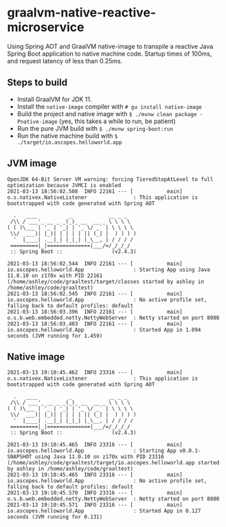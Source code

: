 # graalvm-native-reactive-microservice
Using Spring AOT and GraalVM native-image to transpile a reactive Java Spring Boot application to native machine code. Startup times of 100ms, and request latency of less than 0.25ms.

## Steps to build

- Install GraalVM for JDK 11.
- Install the `native-image` compiler with `# gu install native-image`
- Build the project and native image with `$ ./mvnw clean package -Pnative-image` (yes, this takes a while to run, be patient)
- Run the pure JVM build with `$ ./mvnw spring-boot:run`
- Run the native machine build with `$ ./target/io.ascopes.helloworld.app`


## JVM image

```
OpenJDK 64-Bit Server VM warning: forcing TieredStopAtLevel to full optimization because JVMCI is enabled
2021-03-13 18:56:02.508  INFO 22161 --- [           main] o.s.nativex.NativeListener               : This application is bootstrapped with code generated with Spring AOT

  .   ____          _            __ _ _
 /\\ / ___'_ __ _ _(_)_ __  __ _ \ \ \ \
( ( )\___ | '_ | '_| | '_ \/ _` | \ \ \ \
 \\/  ___)| |_)| | | | | || (_| |  ) ) ) )
  '  |____| .__|_| |_|_| |_\__, | / / / /
 =========|_|==============|___/=/_/_/_/
 :: Spring Boot ::                (v2.4.3)

2021-03-13 18:56:02.544  INFO 22161 --- [           main] io.ascopes.helloworld.App                : Starting App using Java 11.0.10 on z170x with PID 22161 (/home/ashley/code/graaltest/target/classes started by ashley in /home/ashley/code/graaltest)
2021-03-13 18:56:02.545  INFO 22161 --- [           main] io.ascopes.helloworld.App                : No active profile set, falling back to default profiles: default
2021-03-13 18:56:03.396  INFO 22161 --- [           main] o.s.b.web.embedded.netty.NettyWebServer  : Netty started on port 8080
2021-03-13 18:56:03.403  INFO 22161 --- [           main] io.ascopes.helloworld.App                : Started App in 1.094 seconds (JVM running for 1.459)
```


## Native image
```
2021-03-13 19:10:45.462  INFO 23316 --- [           main] o.s.nativex.NativeListener               : This application is bootstrapped with code generated with Spring AOT

  .   ____          _            __ _ _
 /\\ / ___'_ __ _ _(_)_ __  __ _ \ \ \ \
( ( )\___ | '_ | '_| | '_ \/ _` | \ \ \ \
 \\/  ___)| |_)| | | | | || (_| |  ) ) ) )
  '  |____| .__|_| |_|_| |_\__, | / / / /
 =========|_|==============|___/=/_/_/_/
 :: Spring Boot ::                (v2.4.3)

2021-03-13 19:10:45.465  INFO 23316 --- [           main] io.ascopes.helloworld.App                : Starting App v0.0.1-SNAPSHOT using Java 11.0.10 on z170x with PID 23316 (/home/ashley/code/graaltest/target/io.ascopes.helloworld.app started by ashley in /home/ashley/code/graaltest)
2021-03-13 19:10:45.465  INFO 23316 --- [           main] io.ascopes.helloworld.App                : No active profile set, falling back to default profiles: default
2021-03-13 19:10:45.570  INFO 23316 --- [           main] o.s.b.web.embedded.netty.NettyWebServer  : Netty started on port 8080
2021-03-13 19:10:45.571  INFO 23316 --- [           main] io.ascopes.helloworld.App                : Started App in 0.127 seconds (JVM running for 0.131)
```
